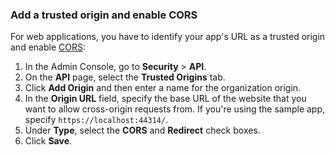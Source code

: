 ###  Add a trusted origin and enable CORS

For web applications, you have to identify your app's URL as a trusted origin and enable [CORS](/docs/guides/enable-cors/overview/):

1. In the Admin Console, go to **Security** > **API**.
1. On the **API** page, select the **Trusted Origins** tab.
1. Click **Add Origin** and then enter a name for the organization origin.
1. In the **Origin URL** field, specify the base URL of the website that you want to allow cross-origin requests from. If you're using the sample app, specify `https://localhost:44314/`.
1. Under **Type**, select the **CORS** and **Redirect** check boxes.
1. Click **Save**.
